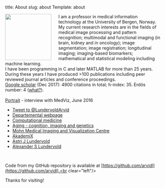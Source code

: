 title: About
slug: about
Template: about

<img src="/images/arvid.jpg" align="left" width="150" style="padding-right:20px;"/>

I am a professor in medical information technology at the University of Bergen, Norway. My current research interests are in the fields of medical image processing and pattern recognition; multimodal and functional imaging (in brain, kidney and in oncology); image segmentation; image registration; longitudinal imaging; imaging-based biomarkers; mathematical and statistical modeling including machine learning. <br> I have been programming in C and later MATLAB for more than 25 years. During these years I have produced >100 publications including peer reviewed journal articles and conference proceedings. <br> <a href="https://scholar.google.no/citations?user=HqmyBUUAAAAJ&hl=en">Google scholar</a> (Dec 2017): 4900 citations in total; h-index: 35. Erdös number: 4 (<a href="http://wwwp.oakland.edu/enp">what?</a>). <br> <br> <a href="https://github.com/arvidl/arvidl.github.io-source/blob/master/content/downloads/papers/Lundervold_interview_medviz_june_2016.pdf" class="download" title="Portrait interview, June 2016">Portrait</a> - interview with MedViz, June 2016</p>



* <a href="https://twitter.com/intent/tweet?screen_name=LundervoldArvid" class="twitter-mention-button" data-show-count="false">Tweet to @LundervoldArvid</a><script async src="//platform.twitter.com/widgets.js" charset="utf-8"></script>
* <a href="http://www.uib.no/en/persons/Arvid.Lundervold">Departemental webpage</a>
* <a href="http://computationalmedicine.no">Computational medicine</a>
* <a href="https://sites.google.com/site/agingcognitionimaging">Aging - cognition, imaging and genetics</a>
* <a href="http://mmiv.no">Mohn Medical Imaging and Visualization Centre</a>
* <a href="http://beta.akademix.no">AkademiX</a>
* <a href="http://www.uib.no/en/persons/Astri.J..Lundervold">Astri J Lundervold</a>
* <a href="http://alexander.lundervold.com">Alexander S Lundervold</a>



<br clear="left"/>

Code from my GitHub repository is available at [https://github.com/arvidl](https://github.com/arvidl).<br clear="left"/>

Thanks for visiting!
